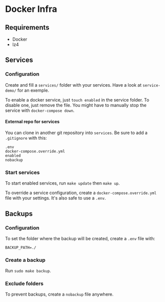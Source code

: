# Docker Infra

## Requirements

- Docker
- lz4

## Services

### Configuration

Create and fill a `services/` folder with your services. 
Have a look at `service-demo/` for an exemple.

To enable a docker service, just `touch enabled` in the service folder. 
To disable one, just remove the file. You might have to manually stop the service with `docker-compose down`.  

#### External repo for services

You can clone in another git repository into `services`. Be sure to add a `.gitignore` with this:

```
.env
docker-compose.override.yml
enabled
nobackup
```

### Start services

To start enabled services, run `make update` then `make up`. 

To override a service configuration, create a `docker-compose.override.yml` file with your settings.
It's also safe to use a `.env`. 

## Backups

### Configuration

To set the folder where the backup will be created, create a `.env` file with:
```
BACKUP_PATH=./
```

### Create a backup

Run `sudo make backup`.

### Exclude folders

To prevent backups, create a `nobackup` file anywhere.

